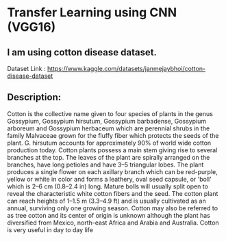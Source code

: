 # Transfer Learning using CNN (VGG16)

## I am using cotton disease dataset.
Dataset Link : https://www.kaggle.com/datasets/janmejaybhoi/cotton-disease-dataset

## Description:

Cotton is the collective name given to four species of plants in the genus Gossypium, Gossypium hirsutum, Gossypium barbadense, Gossypium arboreum and Gossypium herbaceum which are perennial shrubs in the family Malvaceae grown for the fluffy fiber which protects the seeds of the plant. G. hirsutum accounts for approximately 90% of world wide cotton production today. Cotton plants possess a main stem giving rise to several branches at the top. The leaves of the plant are spirally arranged on the branches, have long petioles and have 3–5 triangular lobes. The plant produces a single flower on each axillary branch which can be red-purple, yellow or white in color and forms a leathery, oval seed capsule, or 'boll' which is 2–6 cm (0.8–2.4 in) long. Mature bolls will usually split open to reveal the characteristic white cotton fibers and the seed. The cotton plant can reach heights of 1–1.5 m (3.3–4.9 ft) and is usually cultivated as an annual, surviving only one growing season. Cotton may also be referred to as tree cotton and its center of origin is unknown although the plant has diversified from Mexico, north-east Africa and Arabia and Australia.
Cotton is very useful in day to day life
